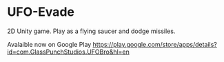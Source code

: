 # UFO-Evade
2D Unity game. Play as a flying saucer and dodge missiles.

Avalaible now on Google Play
https://play.google.com/store/apps/details?id=com.GlassPunchStudios.UFOBro&hl=en


